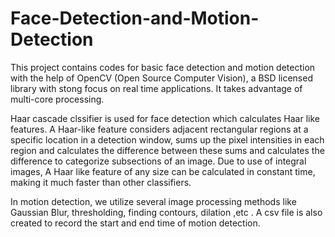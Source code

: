 # Face-Detection-and-Motion-Detection

This project contains codes for basic face detection and motion detection with the help of OpenCV (Open Source Computer Vision), a BSD licensed library with stong focus on real time applications.
It takes advantage of multi-core processing.

Haar cascade clssifier is used for face detection which calculates Haar like features.
A Haar-like feature considers adjacent rectangular regions at a specific location in a detection window, sums up the pixel intensities in each region and calculates the difference between these sums and calculates the difference to categorize subsections of an image.
Due to use of integral images, A Haar like feature of any size can be calculated in constant time, making it much faster than other classifiers.

In motion detection, we utilize several image processing methods like Gaussian Blur, thresholding, finding contours, dilation ,etc .
A csv file is also created to record the start and end time of motion detection.
